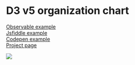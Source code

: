 # D3 v5 organization chart

[Observable example](https://observablehq.com/@bumbeishvili/d3-v5-organization-chart)  
[Jsfiddle example](https://jsfiddle.net/dqt9svxg/1/)   
[Codepen example](https://codepen.io/bumbeishvili/pen/arpJrv)  
[Project page](https://bumbeishvili.github.io/d3-organization-chart/)




![](https://user-images.githubusercontent.com/6873202/57747856-5c078e00-76e8-11e9-82fe-73aa09ff42dd.gif)

